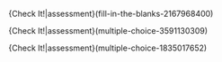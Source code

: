 {Check It!|assessment}(fill-in-the-blanks-2167968400)

{Check It!|assessment}(multiple-choice-3591130309)

{Check It!|assessment}(multiple-choice-1835017652)